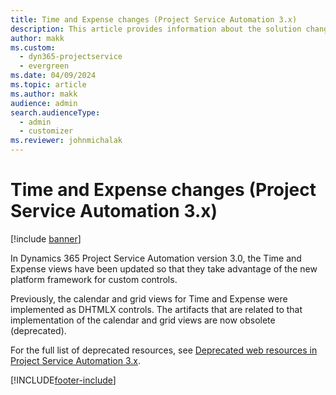 ```yaml
---
title: Time and Expense changes (Project Service Automation 3.x)
description: This article provides information about the solution changes for Time and Expense.
author: makk
ms.custom: 
  - dyn365-projectservice
  - evergreen
ms.date: 04/09/2024
ms.topic: article
ms.author: makk
audience: admin
search.audienceType: 
  - admin
  - customizer
ms.reviewer: johnmichalak
---
```


# Time and Expense changes (Project Service Automation 3.x)

[!include [banner](../../includes/psa-now-project-operations.md)]

In Dynamics 365 Project Service Automation version 3.0, the Time and Expense views have been updated so that they take advantage of the new platform framework for custom controls.

Previously, the calendar and grid views for Time and Expense were implemented as DHTMLX controls. The artifacts that are related to that implementation of the calendar and grid views are now obsolete (deprecated).

For the full list of deprecated resources, see [Deprecated web resources in Project Service Automation 3.x](web-resources-deprecated-v3.x.md).


[!INCLUDE[footer-include](../../includes/footer-banner.md)]
